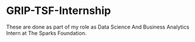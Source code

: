 # GRIP-TSF-Internship

These are done as part of my role as Data Science And Business Analytics Intern at The Sparks Foundation. 
